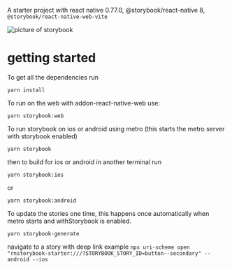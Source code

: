A starter project with react native 0.77.0, @storybook/react-native 8, `@storybook/react-native-web-vite`

![picture of storybook](https://github.com/user-attachments/assets/cf98766d-8b90-44ab-b718-94ab16e63205)

# getting started

To get all the dependencies run

```
yarn install
```

To run on the web with addon-react-native-web use:

```
yarn storybook:web
```

To run storybook on ios or android using metro (this starts the metro server with storybook enabled)

```
yarn storybook
```

then to build for ios or android in another terminal run

```
yarn storybook:ios
```

or

```
yarn storybook:android
```

To update the stories one time, this happens once automatically when metro starts and withStorybook is enabled.

```
yarn storybook-generate
```

navigate to a story with deep link example
`npx uri-scheme open "rnstorybook-starter:///?STORYBOOK_STORY_ID=button--secondary" --android --ios`
